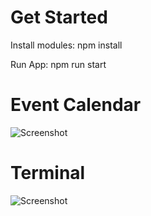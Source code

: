 # Get Started

Install modules: npm install 

Run App: npm run start


# Event Calendar
![Screenshot](https://user-images.githubusercontent.com/35351964/100017684-26893980-2d90-11eb-91c8-d69c55696d9f.png)

# Terminal
![Screenshot](https://user-images.githubusercontent.com/35351964/100017802-50426080-2d90-11eb-9104-e441f9156043.png)

